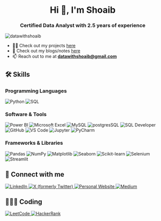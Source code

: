 <h1 align="center">Hi 👋, I'm Shoaib</h1>
<h3 align="center">Certified Data Analyst with 2.5 years of experience</h3>

<p align="left"> 
  <img src="https://komarev.com/ghpvc/?username=datawithshoaib&label=Profile%20views&color=0e75b6&style=flat" alt="datawithshoaib" />
</p>

- 👨‍💻 Check out my projects [here](https://datawithshoaib.github.io/projects/)
- 📝 Check out my blogs/notes [here](https://datawithshoaib.github.io/)
- 📫 Reach out to me at **datawithshoaib@gmail.com**

## 🛠️ Skills

### Programming Languages
![Python](https://img.shields.io/badge/Python-3776AB?style=flat&logo=python&logoColor=white)
![SQL](https://img.shields.io/badge/SQL-4479A1?style=flat&logo=postgresql&logoColor=white)

### Software & Tools
![Power BI](https://img.shields.io/badge/Power_BI-F2C811?style=flat&logo=powerbi&logoColor=black)
![Microsoft Excel](https://img.shields.io/badge/Microsoft_Excel-217346?style=flat&logo=microsoft-excel&logoColor=white)
![MySQL](https://img.shields.io/badge/MySQL-4479A1?style=flat&logo=mysql&logoColor=white)
![postgresSQL](https://img.shields.io/badge/postgresSQL-4479A1?style=flat&logo=postgresql&logoColor=white)
![SQL Developer](https://img.shields.io/badge/SQL_Developer-F80000?style=flat&logo=oracle&logoColor=white)
![GitHub](https://img.shields.io/badge/GitHub-181717?style=flat&logo=github&logoColor=white)
![VS Code](https://img.shields.io/badge/VS_Code-007ACC?style=flat&logo=vs-code&logoColor=white)
![Jupyter](https://img.shields.io/badge/Jupyter_Notebook-F37626?style=flat&logo=jupyter&logoColor=white)
![PyCharm](https://img.shields.io/badge/PyCharm-000000?style=flat&logo=pycharm&logoColor=white)

### Frameworks & Libraries
![Pandas](https://img.shields.io/badge/Pandas-150458?style=flat&logo=pandas&logoColor=white)
![NumPy](https://img.shields.io/badge/NumPy-013243?style=flat&logo=numpy&logoColor=white)
![Matplotlib](https://img.shields.io/badge/Matplotlib-11557c?style=flat)
![Seaborn](https://img.shields.io/badge/Seaborn-3776AB?style=flat)
![Scikit-learn](https://img.shields.io/badge/Scikit_learn-F7931E?style=flat&logo=scikit-learn&logoColor=white)
![Selenium](https://img.shields.io/badge/Selenium-43B02A?style=flat&logo=selenium&logoColor=white)
![Streamlit](https://img.shields.io/badge/Streamlit-FF4B4B?style=flat&logo=streamlit&logoColor=white)

## 🤝 Connect with me

<p align="left">
  <a href="https://linkedin.com/in/datawithshoaib" target="_blank">
    <img src="https://img.shields.io/badge/LinkedIn-0077B5?style=for-the-badge&logo=linkedin&logoColor=white" alt="LinkedIn" />
  </a>
  <a href="https://x.com/datawithshoaib" target="_blank">
    <img src="https://img.shields.io/badge/Twitter-000000?style=for-the-badge&logo=x&logoColor=white" alt="X (formerly Twitter)" />
  </a>
<!--   <a href="https://fb.com/datawithshoaib" target="_blank">
    <img src="https://img.shields.io/badge/Facebook-1877F2?style=for-the-badge&logo=facebook&logoColor=white" alt="Facebook" />
  </a>
  <a href="https://instagram.com/datawithshoaib" target="_blank">
    <img src="https://img.shields.io/badge/Instagram-E4405F?style=for-the-badge&logo=instagram&logoColor=white" alt="Instagram" />
  </a>
  <a href="https://www.youtube.com/@datawithshoaib" target="_blank">
    <img src="https://img.shields.io/badge/YouTube-FF0000?style=for-the-badge&logo=youtube&logoColor=white" alt="YouTube" />
  </a> -->
  <a href="https://datawithshoaib.github.io/" target="_blank">
    <img src="https://img.shields.io/badge/Website-000000?style=for-the-badge&logo=link&logoColor=white" alt="Personal Website" />
  </a>
  <a href="https://medium.com/@datawithshoaib" target="_blank">
    <img src="https://img.shields.io/badge/Medium-12100E?style=for-the-badge&logo=medium&logoColor=white" alt="Medium" />
  </a>
</p>

## 🧑🏻‍💻 Coding

<p align="left">
    <a href="https://www.leetcode.com/shoaibcodes" target="_blank">
        <img src="https://img.shields.io/badge/LeetCode-FFA116?style=for-the-badge&logo=leetcode&logoColor=black" alt="LeetCode" />
    </a>
    <a href="https://www.hackerrank.com/profile/shoaibcodes" target="_blank">
        <img src="https://img.shields.io/badge/HackerRank-00EA64?style=for-the-badge&logo=hackerrank&logoColor=black" alt="HackerRank" />
    </a>
    <!-- <a href="https://www.codechef.com/users/shoaibcodes" target="_blank">
        <img src="https://img.shields.io/badge/CodeChef-5B4638?style=for-the-badge&logo=codechef&logoColor=white" alt="CodeChef" />
    </a>
    <a href="https://codeforces.com/profile/shoaib57" target="_blank">
        <img src="https://img.shields.io/badge/Codeforces-1F8ACB?style=for-the-badge&logo=codeforces&logoColor=white" alt="Codeforces" />
    </a>
    <a href="https://www.kaggle.com/shaikshoaib7" target="_blank">
        <img src="https://img.shields.io/badge/Kaggle-20BEFF?style=for-the-badge&logo=kaggle&logoColor=white" alt="Kaggle" />
    </a> -->
</p>

